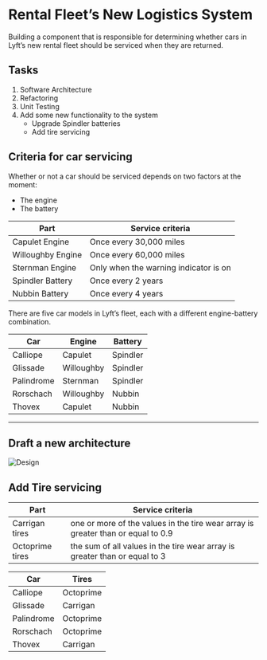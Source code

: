 # Rental Fleet’s New Logistics System

Building a component that is responsible for determining whether cars in Lyft’s new rental fleet should be serviced when they are returned.

## Tasks

1. Software Architecture
2. Refactoring
3. Unit Testing
4. Add some new functionality to the system
    - Upgrade Spindler batteries
    - Add tire servicing

## Criteria for car servicing

Whether or not a car should be serviced depends on two factors at the moment:

- The engine
- The battery

| Part |Service criteria|
|---|---|
|Capulet Engine| Once every 30,000 miles|
|Willoughby Engine| Once every 60,000 miles|
|Sternman Engine| Only when the warning indicator is on|
|Spindler Battery| Once every 2 years|
|Nubbin Battery| Once every 4 years|

There are five car models in Lyft’s fleet, each with a different engine-battery combination.

|Car| Engine| Battery|
|---|---|---|
|Calliope| Capulet | Spindler |
|Glissade| Willoughby | Spindler ||
|Palindrome| Sternman | Spindler |
|Rorschach| Willoughby | Nubbin |
|Thovex| Capulet | Nubbin |

-----

## Draft a new architecture

![Design](https://github.com/Mostafa-Elseidy/Forage-Lyft-Back-End-Engineering/assets/67195496/5c746454-ded0-4f5b-a4a3-f6e1b1259dfd)

## Add Tire servicing

| Part |Service criteria|
|---|---|
|Carrigan tires | one or more of the values in the tire wear array is greater than or equal to 0.9 |
|Octoprime tires | the sum of all values in the tire wear array is greater than or equal to 3 |

|Car| Tires|
|---|---|
|Calliope| Octoprime |
|Glissade| Carrigan |
|Palindrome| Octoprime |
|Rorschach| Octoprime |
|Thovex| Carrigan |

